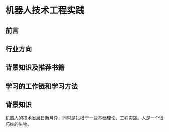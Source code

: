 # 机器人技术工程实践
## 前言

## 行业方向

## 背景知识及推荐书籍

## 学习的工作链和学习方法

## 背景知识

机器人的技术发展日新月异，同时是扎根于一些基础理论、工程实践。人是一个很巧妙的生物。
